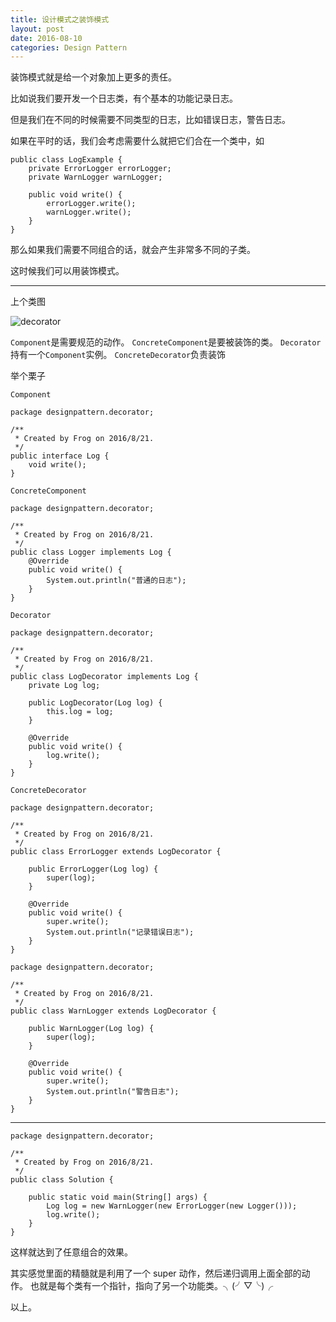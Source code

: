 ```yaml
---
title: 设计模式之装饰模式
layout: post
date: 2016-08-10
categories: Design Pattern
---
```


装饰模式就是给一个对象加上更多的责任。

比如说我们要开发一个日志类，有个基本的功能记录日志。

但是我们在不同的时候需要不同类型的日志，比如错误日志，警告日志。

如果在平时的话，我们会考虑需要什么就把它们合在一个类中，如

```
public class LogExample {
    private ErrorLogger errorLogger;
    private WarnLogger warnLogger;
    
    public void write() {
        errorLogger.write();
        warnLogger.write();
    }
}
```

那么如果我们需要不同组合的话，就会产生非常多不同的子类。

这时候我们可以用装饰模式。

-----

上个类图

![decorator](http://pic002.cnblogs.com/images/2012/267603/2012010318015849.jpg)

`Component`是需要规范的动作。
`ConcreteComponent`是要被装饰的类。
`Decorator` 持有一个`Component`实例。
`ConcreteDecorator`负责装饰

举个栗子

`Component`
```
package designpattern.decorator;

/**
 * Created by Frog on 2016/8/21.
 */
public interface Log {
    void write();
}
```

`ConcreteComponent`

```
package designpattern.decorator;

/**
 * Created by Frog on 2016/8/21.
 */
public class Logger implements Log {
    @Override
    public void write() {
        System.out.println("普通的日志");
    }
}
```

`Decorator`
```
package designpattern.decorator;

/**
 * Created by Frog on 2016/8/21.
 */
public class LogDecorator implements Log {
    private Log log;

    public LogDecorator(Log log) {
        this.log = log;
    }

    @Override
    public void write() {
        log.write();
    }
}
```

`ConcreteDecorator`

```
package designpattern.decorator;

/**
 * Created by Frog on 2016/8/21.
 */
public class ErrorLogger extends LogDecorator {

    public ErrorLogger(Log log) {
        super(log);
    }

    @Override
    public void write() {
        super.write();
        System.out.println("记录错误日志");
    }
}
```

```
package designpattern.decorator;

/**
 * Created by Frog on 2016/8/21.
 */
public class WarnLogger extends LogDecorator {

    public WarnLogger(Log log) {
        super(log);
    }

    @Override
    public void write() {
        super.write();
        System.out.println("警告日志");
    }
}
```

----

```
package designpattern.decorator;

/**
 * Created by Frog on 2016/8/21.
 */
public class Solution {

    public static void main(String[] args) {
        Log log = new WarnLogger(new ErrorLogger(new Logger()));
        log.write();
    }
}
```

这样就达到了任意组合的效果。

其实感觉里面的精髓就是利用了一个 super 动作，然后递归调用上面全部的动作。
也就是每个类有一个指针，指向了另一个功能类。╮(╯▽╰)╭

以上。